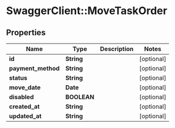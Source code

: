 # SwaggerClient::MoveTaskOrder

## Properties
Name | Type | Description | Notes
------------ | ------------- | ------------- | -------------
**id** | **String** |  | [optional] 
**payment_method** | **String** |  | [optional] 
**status** | **String** |  | [optional] 
**move_date** | **Date** |  | [optional] 
**disabled** | **BOOLEAN** |  | [optional] 
**created_at** | **String** |  | [optional] 
**updated_at** | **String** |  | [optional] 


